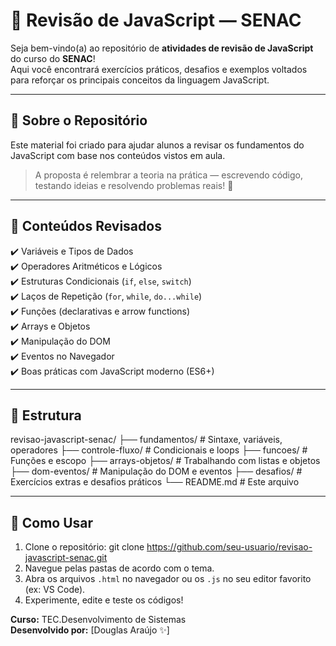 # 🧠 Revisão de JavaScript — SENAC

Seja bem-vindo(a) ao repositório de **atividades de revisão de JavaScript** do curso do **SENAC**!  
Aqui você encontrará exercícios práticos, desafios e exemplos voltados para reforçar os principais conceitos da linguagem JavaScript.

---

## 📌 Sobre o Repositório

Este material foi criado para ajudar alunos a revisar os fundamentos do JavaScript com base nos conteúdos vistos em aula.

> A proposta é relembrar a teoria na prática — escrevendo código, testando ideias e resolvendo problemas reais! 🚀

---

## 🧩 Conteúdos Revisados

✔️ Variáveis e Tipos de Dados  
✔️ Operadores Aritméticos e Lógicos  
✔️ Estruturas Condicionais (`if`, `else`, `switch`)  
✔️ Laços de Repetição (`for`, `while`, `do...while`)  
✔️ Funções (declarativas e arrow functions)  
✔️ Arrays e Objetos  
✔️ Manipulação do DOM  
✔️ Eventos no Navegador  
✔️ Boas práticas com JavaScript moderno (ES6+)

---

## 📁 Estrutura
revisao-javascript-senac/
├── fundamentos/ # Sintaxe, variáveis, operadores
├── controle-fluxo/ # Condicionais e loops
├── funcoes/ # Funções e escopo
├── arrays-objetos/ # Trabalhando com listas e objetos
├── dom-eventos/ # Manipulação do DOM e eventos
├── desafios/ # Exercícios extras e desafios práticos
└── README.md # Este arquivo

---

## 🚀 Como Usar

1. Clone o repositório: git clone https://github.com/seu-usuario/revisao-javascript-senac.git
2. Navegue pelas pastas de acordo com o tema.
3. Abra os arquivos `.html` no navegador ou os `.js` no seu editor favorito (ex: VS Code).
4. Experimente, edite e teste os códigos!


**Curso:** TEC.Desenvolvimento de Sistemas  
**Desenvolvido por:** [Douglas Araújo ✨]
